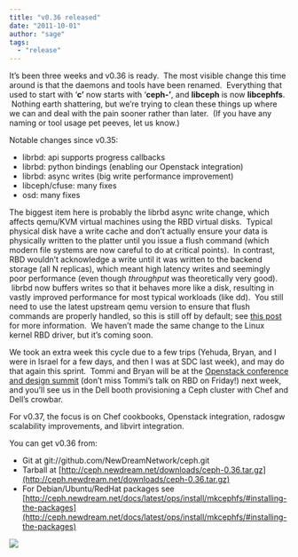 ```yaml
---
title: "v0.36 released"
date: "2011-10-01"
author: "sage"
tags: 
  - "release"
---
```


It’s been three weeks and v0.36 is ready.  The most visible change this time around is that the daemons and tools have been renamed.  Everything that used to start with ‘**c’** now starts with ‘**ceph-’**, and **libceph** is now **libcephfs**.  Nothing earth shattering, but we’re trying to clean these things up where we can and deal with the pain sooner rather than later.  (If you have any naming or tool usage pet peeves, let us know.)

Notable changes since v0.35:

- librbd: api supports progress callbacks
- librbd: python bindings (enabling our Openstack integration)
- librbd: async writes (big write performance improvement)
- libceph/cfuse: many fixes
- osd: many fixes

The biggest item here is probably the librbd async write change, which affects qemu/KVM virtual machines using the RBD virtual disks.  Typical physical disk have a write cache and don’t actually ensure your data is physically written to the platter until you issue a flush command (which modern file systems are now careful to do at critical points).  In contrast, RBD wouldn’t acknowledge a write until it was written to the backend storage (all N replicas), which meant high latency writes and seemingly poor performance (even though _throughput_ was theoretically very good).  librbd now buffers writes so that it behaves more like a disk, resulting in vastly improved performance for most typical workloads (like dd).  You still need to use the latest upstream qemu version to ensure that flush commands are properly handled, so this is still off by default; see [this post](http://marc.info/?l=ceph-devel&m=131664017524802&w=2) for more information.  We haven’t made the same change to the Linux kernel RBD driver, but it’s coming soon.

We took an extra week this cycle due to a few trips (Yehuda, Bryan, and I were in Israel for a few days, and then I was at SDC last week), and may do that again this sprint.  Tommi and Bryan will be at the [Openstack conference and design summit](http://www.openstack.org/community/events/openstack-conference-fall-2011/) (don’t miss Tommi’s talk on RBD on Friday!) next week, and you’ll see us in the Dell booth provisioning a Ceph cluster with Chef and Dell’s crowbar.

For v0.37, the focus is on Chef cookbooks, Openstack integration, radosgw scalability improvements, and libvirt integration.

You can get v0.36 from:

- Git at git://github.com/NewDreamNetwork/ceph.git
- Tarball at [http://ceph.newdream.net/downloads/ceph-0.36.tar.gz](http://ceph.newdream.net/downloads/ceph-0.36.tar.gz)
- For Debian/Ubuntu/RedHat packages see [http://ceph.newdream.net/docs/latest/ops/install/mkcephfs/#installing-the-packages](http://ceph.newdream.net/docs/latest/ops/install/mkcephfs/#installing-the-packages)

![](http://track.hubspot.com/__ptq.gif?a=268973&k=14&bu=http://ceph.com&r=http://ceph.com/releases/v0-36-released/&bvt=rss&p=wordpress)
